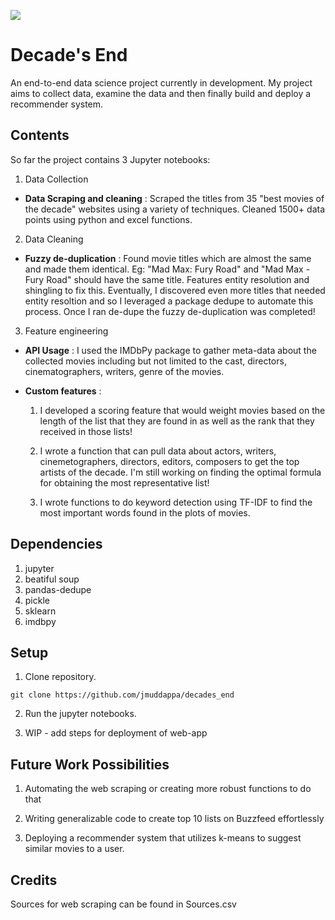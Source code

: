 ![](https://i.imgur.com/AUeIH2y.png)

# Decade's End
An end-to-end data science project currently in development. My project aims to collect data, examine the data and then finally build and deploy a recommender system. 


## Contents
So far the project contains 3 Jupyter notebooks:
1. Data Collection 
  - **Data Scraping and cleaning** : Scraped the titles from 35 "best movies of the decade" websites using a variety of techniques. Cleaned 1500+ data points using python and excel functions.
2. Data Cleaning 
- **Fuzzy de-duplication** : Found movie titles which are almost the same and made them identical. Eg: "Mad Max: Fury Road" and "Mad Max - Fury Road" should have the same title. Features entity resolution and shingling to fix this. Eventually, I discovered even more titles that needed entity resoltion and so I leveraged a package dedupe to automate this process. Once I ran de-dupe the fuzzy de-duplication was completed!

3. Feature engineering
- **API Usage** : I used the IMDbPy package to gather meta-data about the collected movies including but not limited to the cast, directors, cinematographers, writers, genre of the movies. 
- **Custom features** : 

  1. I developed a scoring feature that would weight movies based on the length of the list that they are found in as well as the rank that they received in those lists! 
         
  2. I wrote a function that can pull data about actors, writers, cinemetographers, directors, editors, composers to get the top artists of the decade. I'm still working on finding the optimal formula for obtaining the most representative list!
  
  3. I wrote functions to do keyword detection using TF-IDF to find the most important words found in the plots of movies.

## Dependencies
1. jupyter
2. beatiful soup
3. pandas-dedupe
4. pickle
5. sklearn
6. imdbpy 

## Setup
1. Clone repository.

```
git clone https://github.com/jmuddappa/decades_end
```

2. Run the jupyter notebooks.


3. WIP - add steps for deployment of web-app

## Future Work Possibilities

1. Automating the web scraping or creating more robust functions to do that 

2. Writing generalizable code to create top 10 lists on Buzzfeed effortlessly

3. Deploying a recommender system that utilizes k-means to suggest similar movies to a user.

## Credits

Sources for web scraping can be found in Sources.csv
